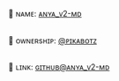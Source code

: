 ##
👤 ɴᴀᴍᴇ: [ᴀɴʏᴀ_ᴠ2-ᴍᴅ](https://github.com/Servicebotmaster/Lords-of-zelda/)

##
👑 ᴏᴡɴᴇʀsʜɪᴘ: [@ᴘɪᴋᴀʙᴏᴛᴢ](https://github.com/Servicebotmaster/)

##
🔗 ʟɪɴᴋ: [ɢɪᴛʜᴜʙ@ᴀɴʏᴀ_ᴠ2-ᴍᴅ](https://github.com/Servicebotmaster/Lords-of-zelda)
